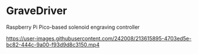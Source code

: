 # GraveDriver

Raspberry Pi Pico-based solenoid engraving controller

https://user-images.githubusercontent.com/242008/213615895-4703ed5e-bc82-444c-9a00-f93d9d8c3150.mp4

